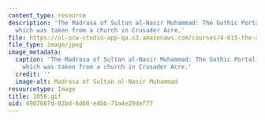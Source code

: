 ```yaml
---
content_type: resource
description: 'The Madrasa of Sultan al-Nasir Muhammad: The Gothic Portal of the Madrasa,
  which was taken from a church in Crusader Acre.'
file: https://ol-ocw-studio-app-qa.s3.amazonaws.com/courses/4-615-the-architecture-of-cairo-spring-2002/4987667d02bd6d60e4bb71a4e29def77_1056.gif
file_type: image/jpeg
image_metadata:
  caption: 'The Madrasa of Sultan al-Nasir Muhammad: The Gothic Portal of the Madrasa,
    which was taken from a church in Crusader Acre.'
  credit: ''
  image-alt: Madrasa of Sultan al-Nasir Muhammad
resourcetype: Image
title: 1056.gif
uid: 4987667d-02bd-6d60-e4bb-71a4e29def77
---
```

